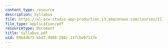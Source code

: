 ```yaml
---
content_type: resource
description: Syllabus
file: https://ol-ocw-studio-app-production.s3.amazonaws.com/courses/21l-708-technologies-of-humanism-spring-2003/6964d675bbd7d088288c137cbe97117e_syllabus.pdf
file_type: application/pdf
resourcetype: Document
title: syllabus.pdf
uid: 6964d675-bbd7-d088-288c-137cbe97117e
---
```

